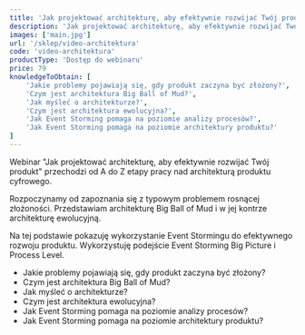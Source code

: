 ```yaml
---
title: 'Jak projektować architekturę, aby efektywnie rozwijać Twój produkt'
description: 'Jak projektować architekturę, aby efektywnie rozwijać Twój produkt'
images: ['main.jpg']
url: '/sklep/video-architektura'
code: 'video-architektura'
productType: 'Dostęp do webinaru'
price: 79
knowledgeToObtain: [
    'Jakie problemy pojawiają się, gdy produkt zaczyna być złożony?', 
    'Czym jest architektura Big Ball of Mud?', 
    'Jak myśleć o architekturze?', 
    'Czym jest architektura ewolucyjna?', 
    'Jak Event Storming pomaga na poziomie analizy procesów?', 
    'Jak Event Storming pomaga na poziomie architektury produktu?'
]
---
```

Webinar "Jak projektować architekturę, aby efektywnie rozwijać Twój produkt" przechodzi od A do Z etapy pracy nad architekturą produktu cyfrowego.

Rozpoczynamy od zapoznania się z typowym problemem rosnącej złożoności. Przedstawiam architekturę Big Ball of Mud i w jej kontrze architekturę ewolucyjną.

Na tej podstawie pokazuję  wykorzystanie Event Stormingu do efektywnego rozwoju produktu. Wykorzystuję podejście Event Storming Big Picture i Process Level.

- Jakie problemy pojawiają się, gdy produkt zaczyna być złożony? 
- Czym jest architektura Big Ball of Mud? 
- Jak myśleć o architekturze? 
- Czym jest architektura ewolucyjna? 
- Jak Event Storming pomaga na poziomie analizy procesów? 
- Jak Event Storming pomaga na poziomie architektury produktu?
